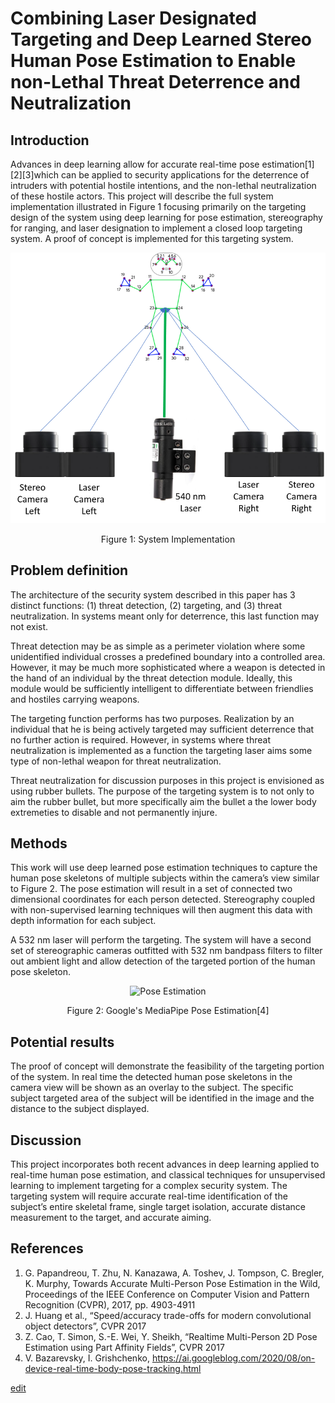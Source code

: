 # Combining Laser Designated Targeting and Deep Learned Stereo Human Pose Estimation to Enable non-Lethal Threat Deterrence and Neutralization

## Introduction

Advances in deep learning allow for accurate real-time pose estimation[1][2][3]which can be applied to security applications for the deterrence of intruders with potential hostile intentions, and the non-lethal neutralization of these hostile actors.  This project will describe the full system implementation illustrated in Figure 1 focusing primarily on the targeting design of the system using deep learning for pose estimation, stereography for ranging, and laser designation to implement a closed loop targeting system.  A proof of concept is implemented for this targeting system.

<p align="center">
 <img src="https://github.com/BurchallCooper/CS7641-Project/blob/main/System.png" width=800 alt="Pose Estimation" >
</p>
<p align="center">
 Figure 1: System Implementation
</p>

## Problem definition

The architecture of the security system described in this paper has 3 distinct functions: (1) threat detection, (2) targeting, and (3) threat neutralization.  In systems meant only for deterrence, this last function may not exist.

Threat detection may be as simple as a perimeter violation where some unidentified individual crosses a predefined boundary into a controlled area.   However, it may be much more sophisticated where a weapon is detected in the hand of an individual by the threat detection module.  Ideally, this module would be sufficiently intelligent to differentiate between friendlies and hostiles carrying weapons.

The targeting function performs has two purposes.  Realization by an individual that he is being actively targeted may sufficient deterrence that no further action is required.  However, in systems where threat neutralization is implemented as a function the targeting laser aims some type of non-lethal weapon for threat neutralization.

Threat neutralization for discussion purposes in this project is envisioned as using rubber bullets.  The purpose of the targeting system is to not only to aim the rubber bullet, but more specifically aim the bullet a the lower body extremeties to disable and not permanently injure.  

## Methods

This work will use deep learned pose estimation techniques to capture the human pose skeletons of multiple subjects within the camera’s view similar to Figure 2.  The pose estimation will result in a set of connected two dimensional coordinates for each person detected.   Stereography coupled with non-supervised learning techniques will then augment this data with depth information for each subject.  

A 532 nm laser will perform the targeting.   The system will have a second set of stereographic cameras outfitted with 532 nm bandpass filters to filter out ambient light and allow detection of the targeted portion of the human pose skeleton.

<p align="center">
  <img src="https://1.bp.blogspot.com/-nsLiFUVt6S4/XzVpLWay6VI/AAAAAAAAGXI/oPyuvuQEFcASODqPdT9dqptyUvUuGlTvACLcBGAsYHQ/s427/image3.gif" alt="Pose Estimation" >
</p>

<p align="center">
 Figure 2: Google's MediaPipe Pose Estimation[4]
</p>

## Potential results

The proof of concept will demonstrate the feasibility of the targeting portion of the system.   In real time the detected human pose skeletons in the camera view will be shown as an overlay to the subject.  The specific subject targeted area of the subject will be identified in the image and the distance to the subject displayed.

## Discussion

This project incorporates both recent advances in deep learning applied to real-time human pose estimation, and classical techniques for unsupervised learning to implement targeting for a complex security system.  The targeting system will require accurate real-time identification of the subject’s entire skeletal frame, single target isolation, accurate distance measurement to the target, and accurate aiming.

## References

1.    G. Papandreou, T. Zhu, N. Kanazawa, A. Toshev, J. Tompson, C. Bregler, K. Murphy, Towards Accurate Multi-Person Pose Estimation in the Wild, Proceedings of the IEEE      Conference on Computer Vision and Pattern Recognition (CVPR), 2017, pp. 4903-4911
2.    J. Huang et al., “Speed/accuracy trade-offs for modern convolutional object detectors”, CVPR 2017  
3.    Z. Cao, T. Simon, S.-E. Wei, Y. Sheikh, “Realtime Multi-Person 2D Pose Estimation using Part Affinity Fields”, CVPR 2017
4.    V. Bazarevsky, I. Grishchenko, https://ai.googleblog.com/2020/08/on-device-real-time-body-pose-tracking.html


[edit](https://github.com/BurchallCooper/CS7641-Project/edit/gh-pages/index.md)  


